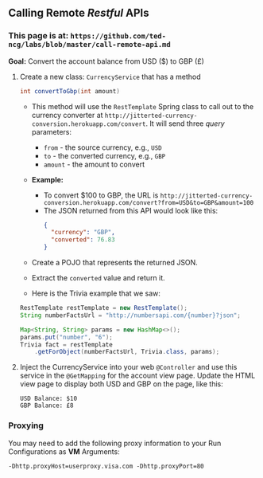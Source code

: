 ## Calling Remote *Restful* APIs

### This page is at: `https://github.com/ted-ncg/labs/blob/master/call-remote-api.md`

**Goal:** Convert the account balance from USD ($) to GBP (£)

1. Create a new class: `CurrencyService` that has a method

    ```java
    int convertToGbp(int amount)
    ```

   * This method will use the `RestTemplate` Spring class to call out to the currency converter at `http://jitterted-currency-conversion.herokuapp.com/convert`.
     It will send three *query* parameters:
       * `from` - the source currency, e.g., `USD`
       * `to` - the converted currency, e.g., `GBP`
       * `amount` - the amount to convert
   * **Example:**
       * To convert $100 to GBP, the URL is `http://jitterted-currency-conversion.herokuapp.com/convert?from=USD&to=GBP&amount=100`
       * The JSON returned from this API would look like this:
          ```json
          {
            "currency": "GBP",
            "converted": 76.83
          }
          ```
   * Create a POJO that represents the returned JSON.
   * Extract the `converted` value and return it.

   * Here is the Trivia example that we saw:
   
    ```java
    RestTemplate restTemplate = new RestTemplate();
    String numberFactsUrl = "http://numbersapi.com/{number}?json";

    Map<String, String> params = new HashMap<>();
    params.put("number", "6");
    Trivia fact = restTemplate
        .getForObject(numberFactsUrl, Trivia.class, params);
    ```

1. Inject the CurrencyService into your web `@Controller` and use this service in the `@GetMapping` for the account view page.
   Update the HTML view page to display both USD and GBP on the page, like this:
   ```
   USD Balance: $10
   GBP Balance: £8
   ```

### Proxying

You may need to add the following proxy information to your Run Configurations as **VM** Arguments:

    -Dhttp.proxyHost=userproxy.visa.com -Dhttp.proxyPort=80

